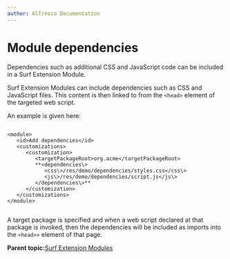 ```yaml
---
author: Alfresco Documentation
---
```


# Module dependencies

Dependencies such as additional CSS and JavaScript code can be included in a Surf Extension Module.

Surf Extension Modules can include dependencies such as CSS and JavaScript files. This content is then linked to from the `<head>` element of the targeted web script.

An example is given here:

```

<module>
   <id>Add dependencies</id>
   <customizations>
      <customization>
         <targetPackageRoot>org.acme</targetPackageRoot>
         **<dependencies\>
            <css\>/res/demo/dependencies/styles.css</css\>
            <js\>/res/demo/dependencies/script.js</js\>
         </dependencies\>**
      </customization>
   </customizations>
</module>          
         
```

A target package is specified and when a web script declared at that package is invoked, then the dependencies will be included as imports into the `<head>>` element of that page.

**Parent topic:**[Surf Extension Modules](../concepts/dev-extensions-share-surf-extension-modules.md)

